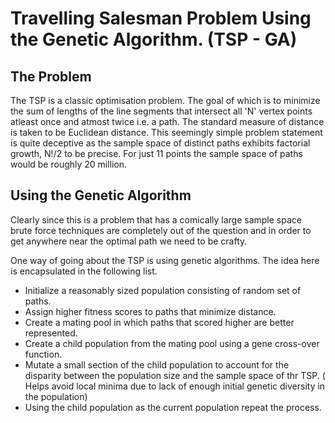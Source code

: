 # Travelling Salesman Problem Using the Genetic Algorithm. (TSP - GA)

## The Problem

The TSP is a classic optimisation problem. The goal of which is to minimize the sum of lengths of the line segments that intersect all 'N' vertex points atleast once and atmost twice i.e. a path. The standard measure of distance is taken to be Euclidean distance. This seemingly simple problem statement is quite deceptive as
the sample space of distinct paths exhibits factorial growth, N!/2 to be precise. For just 11 points the sample space of paths would be roughly 20 million. 

## Using the Genetic Algorithm

Clearly since this is a problem that has a comically large sample space brute force techniques are completely out of the question and in order to get anywhere near the optimal path we need to be crafty.

One way of going about the TSP is using genetic algorithms. The idea here is encapsulated in the following list.

- Initialize a reasonably sized population consisting of random set of paths. 
- Assign higher fitness scores to paths that minimize distance.
- Create a mating pool in which paths that scored higher are better represented.
- Create a child population from the mating pool using a gene cross-over function.
- Mutate a small section of the child population to account for the disparity between the population size and the sample space of thr TSP. ( Helps avoid local minima due to lack of enough initial genetic diversity in the population)
- Using the child population as the current population repeat the process.


